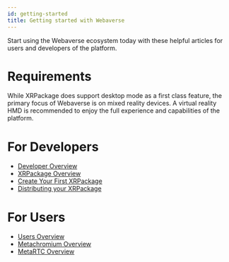 ```yaml
---
id: getting-started
title: Getting started with Webaverse
---
```


Start using the Webaverse ecosystem today with these helpful articles for users and developers of the platform.

# Requirements

While XRPackage does support desktop mode as a first class feature, the primary focus of Webaverse is on mixed reality devices.
A virtual reality HMD is recommended to enjoy the full experience and capabilities of the platform.

# For Developers

- [Developer Overview](./dev-guides/index.md)
- [XRPackage Overview](./dev-guides/1-xrpackage-overview.md)
- [Create Your First XRPackage](./dev-guides/2-creating-an-xrpk.md)
- [Distributing your XRPackage](./dev-guides/3-distributing-xrpackage.md)

# For Users

- [Users Overview](./user-guides/index.md)
- [Metachromium Overview](./user-guides/1-metachromium-overview.md)
- [MetaRTC Overview](./user-guides/2-metartc-overview.md)
